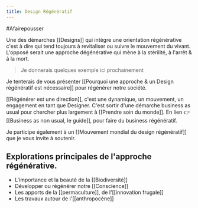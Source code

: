 ```yaml
---
title: Design Régénératif
---
```

#Afairepousser

Une des démarches [[Designs]] qui intègre une orientation régénérative c'est à dire qui tend toujours à revitaliser ou suivre le mouvement du vivant. L'opposé serait une approche dégénérative qui mène à la stérilité, à l'arrêt & à la mort.

> Je donnerais quelques exemple ici prochainement

Je tenterais de vous présenter [[Pourquoi une approche & un Design régénératif est nécessaire]] pour régénérer notre société. 

[[Régénérer est une direction]], c'est une dynamique, un mouvement, un engagement en tant que Designer. 
C'est sortir d'une démarche business as usual pour chercher plus largement à [[Prendre soin du monde]]. En lien 👉 [[Business as non usual, le guide]], pour faire du business régénératif.

Je participe également à un [[Mouvement mondial du design régénératif]] que je vous invite à soutenir.

## Explorations principales de l'approche régénérative.
- L'importance et la beauté de la [[Biodiversité]]
- Développer ou régénérer notre [[Conscience]]
- Les apports de la [[permaculture]], de l'[[innovation frugale]]
- Les travaux autour de l'[[anthropocène]]